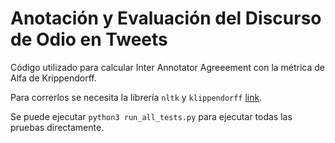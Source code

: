 # Anotación y Evaluación del Discurso de Odio en Tweets

Código utilizado para calcular Inter Annotator Agreeement con la métrica de Alfa de Krippendorff.

Para correrlos se necesita la librería `nltk` y `klippendorff` [link](https://pypi.org/project/krippendorff/).

Se puede ejecutar `python3 run_all_tests.py` para ejecutar todas las pruebas directamente.
